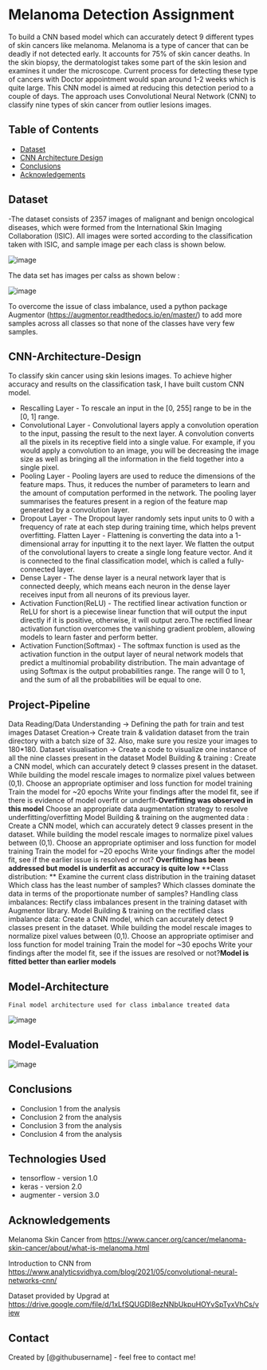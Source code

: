 # Melanoma Detection Assignment
To build a CNN based model which can accurately detect 9 different types of skin cancers like melanoma. Melanoma is a type of cancer that can be deadly if not detected early. It accounts for 75% of skin cancer deaths. In the skin biopsy, the dermatologist takes some part of the skin lesion and examines it under the microscope. 
Current process for detecting these type of cancers with Doctor appointment would span around 1-2 weeks which is quite large. This CNN model is aimed at reducing this detection period to a couple of days. The approach uses Convolutional Neural Network (CNN) to classify nine types of skin cancer from outlier lesions images.


## Table of Contents
* [Dataset](#Dataset)
* [CNN Architecture Design](#CNN-Architecture-Design)
* [Conclusions](#conclusions)
* [Acknowledgements](#acknowledgements)

<!-- You can include any other section that is pertinent to your problem -->

## Dataset

-The dataset consists of 2357 images of malignant and benign oncological diseases, which were formed from the International Skin Imaging Collaboration (ISIC). All images were sorted according to the classification taken with ISIC, and sample image per each class is shown below.

![image](https://github.com/vbsk-548/skin-cancer-melanoma/assets/170298017/41688ab1-1251-49cb-aa66-827799d334bd)

The data set has images per calss as shown below :

![image](https://github.com/vbsk-548/skin-cancer-melanoma/assets/170298017/8a1d5a23-41aa-4bec-84ea-ffc4addc0968)

To overcome the issue of class imbalance, used a python package Augmentor (https://augmentor.readthedocs.io/en/master/) to add more samples across all classes so that none of the classes have very few samples.
## CNN-Architecture-Design

To classify skin cancer using skin lesions images. To achieve higher accuracy and results on the classification task, I have built custom CNN model.

- Rescalling Layer - To rescale an input in the [0, 255] range to be in the [0, 1] range.
- Convolutional Layer - Convolutional layers apply a convolution operation to the input, passing the result to the next layer. A convolution converts all the pixels in its receptive field into a single value. For example, if you would apply a convolution to an image, you will be decreasing the image size as well as bringing all the information in the field together into a single pixel.
- Pooling Layer - Pooling layers are used to reduce the dimensions of the feature maps. Thus, it reduces the number of parameters to learn and the amount of computation performed in the network. The pooling layer summarises the features present in a region of the feature map generated by a convolution layer.
- Dropout Layer - The Dropout layer randomly sets input units to 0 with a frequency of rate at each step during training time, which helps prevent overfitting.
Flatten Layer - Flattening is converting the data into a 1-dimensional array for inputting it to the next layer. We flatten the output of the convolutional layers to create a single long feature vector. And it is connected to the final classification model, which is called a fully-connected layer.
- Dense Layer - The dense layer is a neural network layer that is connected deeply, which means each neuron in the dense layer receives input from all neurons of its previous layer.
- Activation Function(ReLU) - The rectified linear activation function or ReLU for short is a piecewise linear function that will output the input directly if it is positive, otherwise, it will output zero.The rectified linear activation function overcomes the vanishing gradient problem, allowing models to learn faster and perform better.
- Activation Function(Softmax) - The softmax function is used as the activation function in the output layer of neural network models that predict a multinomial probability distribution. The main advantage of using Softmax is the output probabilities range. The range will 0 to 1, and the sum of all the probabilities will be equal to one.
<!-- You don't have to answer all the questions - just the ones relevant to your project. -->

## Project-Pipeline
Data Reading/Data Understanding → Defining the path for train and test images
Dataset Creation→ Create train & validation dataset from the train directory with a batch size of 32. Also, make sure you resize your images to 180*180.
Dataset visualisation → Create a code to visualize one instance of all the nine classes present in the dataset
Model Building & training : Create a CNN model, which can accurately detect 9 classes present in the dataset. While building the model rescale images to normalize pixel values between (0,1).
Choose an appropriate optimiser and loss function for model training
Train the model for ~20 epochs
Write your findings after the model fit, see if there is evidence of model overfit or underfit-**Overfitting was observed in this model**
Choose an appropriate data augmentation strategy to resolve underfitting/overfitting Model Building & training on the augmented data :
Create a CNN model, which can accurately detect 9 classes present in the dataset. While building the model rescale images to normalize pixel values between (0,1).
Choose an appropriate optimiser and loss function for model training
Train the model for ~20 epochs
Write your findings after the model fit, see if the earlier issue is resolved or not? **Overfitting has been addressed but model is underfit as accuracy is quite low**
**Class distribution: **
Examine the current class distribution in the training dataset
Which class has the least number of samples?
Which classes dominate the data in terms of the proportionate number of samples? Handling class imbalances:
Rectify class imbalances present in the training dataset with Augmentor library. Model Building & training on the rectified class imbalance data:
Create a CNN model, which can accurately detect 9 classes present in the dataset. While building the model rescale images to normalize pixel values between (0,1).
Choose an appropriate optimiser and loss function for model training
Train the model for ~30 epochs
Write your findings after the model fit, see if the issues are resolved or not?**Model is fitted better than earlier models**
## Model-Architecture
    Final model architecture used for class imbalance treated data
  ![image](https://github.com/vbsk-548/skin-cancer-melanoma/assets/170298017/88ee061a-6bec-4d21-9903-e6dd7f704d46)

## Model-Evaluation

![image](https://github.com/vbsk-548/skin-cancer-melanoma/assets/170298017/586c4c52-d788-4818-b3c9-99a5a297765f)

## Conclusions
- Conclusion 1 from the analysis
- Conclusion 2 from the analysis
- Conclusion 3 from the analysis
- Conclusion 4 from the analysis

<!-- You don't have to answer all the questions - just the ones relevant to your project. -->


## Technologies Used
- tensorflow - version 1.0
- keras - version 2.0
- augmenter - version 3.0

<!-- As the libraries versions keep on changing, it is recommended to mention the version of library used in this project -->

## Acknowledgements

Melanoma Skin Cancer from https://www.cancer.org/cancer/melanoma-skin-cancer/about/what-is-melanoma.html

Introduction to CNN from https://www.analyticsvidhya.com/blog/2021/05/convolutional-neural-networks-cnn/

Dataset provided by Upgrad at https://drive.google.com/file/d/1xLfSQUGDl8ezNNbUkpuHOYvSpTyxVhCs/view


## Contact
Created by [@githubusername] - feel free to contact me!


<!-- Optional -->
<!-- ## License -->
<!-- This project is open source and available under the [... License](). -->

<!-- You don't have to include all sections - just the one's relevant to your project -->
